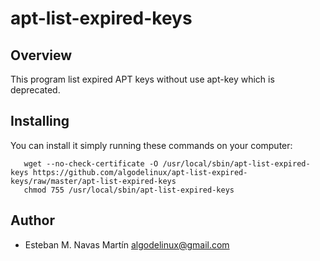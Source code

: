 apt-list-expired-keys
=====================

Overview
--------

This program list expired APT keys without use apt-key which is deprecated.


Installing
----------

You can install it simply running these commands on your computer:

```
   wget --no-check-certificate -O /usr/local/sbin/apt-list-expired-keys https://github.com/algodelinux/apt-list-expired-keys/raw/master/apt-list-expired-keys
   chmod 755 /usr/local/sbin/apt-list-expired-keys
```

## Author

- Esteban M. Navas Martín <algodelinux@gmail.com>
